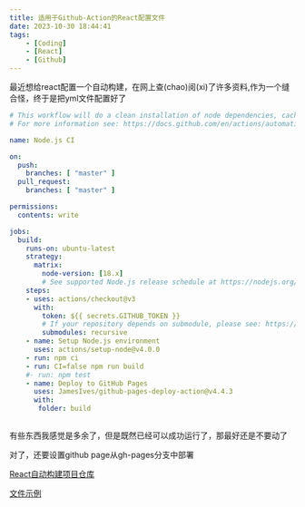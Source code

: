 ```yaml
---
title: 适用于Github-Action的React配置文件
date: 2023-10-30 18:44:41
tags: 
    - [Coding]
    - [React]
    - [Github]
---
```


最近想给react配置一个自动构建，在网上查(chao)阅(xi)了许多资料,作为一个缝合怪，终于是把yml文件配置好了

```yml
# This workflow will do a clean installation of node dependencies, cache/restore them, build the source code and run tests across different versions of node
# For more information see: https://docs.github.com/en/actions/automating-builds-and-tests/building-and-testing-nodejs

name: Node.js CI

on:
  push:
    branches: [ "master" ]
  pull_request:
    branches: [ "master" ]

permissions:
  contents: write

jobs:
  build:
    runs-on: ubuntu-latest
    strategy:
      matrix:
        node-version: [18.x]
        # See supported Node.js release schedule at https://nodejs.org/en/about/releases/
    steps:
    - uses: actions/checkout@v3
      with:
        token: ${{ secrets.GITHUB_TOKEN }}
        # If your repository depends on submodule, please see: https://github.com/actions/checkout
        submodules: recursive
    - name: Setup Node.js environment
      uses: actions/setup-node@v4.0.0
    - run: npm ci
    - run: CI=false npm run build
    #- run: npm test
    - name: Deploy to GitHub Pages
      uses: JamesIves/github-pages-deploy-action@v4.4.3
      with: 
       folder: build
            
```
有些东西我感觉是多余了，但是既然已经可以成功运行了，那最好还是不要动了

对了，还要设置github page从gh-pages分支中部署

 [React自动构建项目仓库](https://github.com/57UU/LiteratureMonth13)

 [文件示例](https://github.com/57UU/LiteratureMonth13/blob/master/.github/workflows/node.js.yml)
